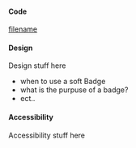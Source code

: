 <!-- tabs:start -->
#### **Code**

[filename](../../src/components/badge/README.md ':include')

#### **Design**

Design stuff here
- when to use a soft Badge
- what is the purpuse of a badge?
- ect..

#### **Accessibility**
Accessibility stuff here

<!-- tabs:end -->

<script type="module" src="../../dist/components/badge/badge.ts"></script>

